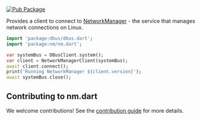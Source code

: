[![Pub Package](https://img.shields.io/pub/v/nm.svg)](https://pub.dev/packages/nm)

Provides a client to connect to [NetworkManager](https://gitlab.freedesktop.org/NetworkManager/NetworkManager) - the service that manages network connections on Linux.

```dart
import 'package:dbus/dbus.dart';
import 'package:nm/nm.dart';

var systemBus = DBusClient.system();
var client = NetworkManagerClient(systemBus);
await client.connect();
print('Running NetworkManager ${client.version}');
await systemBus.close();
```

## Contributing to nm.dart

We welcome contributions! See the [contribution guide](CONTRIBUTING.md) for more details.
